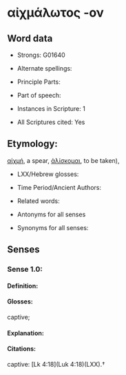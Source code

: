 # αἰχμάλωτος -ον

<!-- Status: S2=NeedsEdits -->
<!-- Lexica used for edits:   -->

## Word data

* Strongs: G01640

* Alternate spellings:



* Principle Parts: 


* Part of speech: 


* Instances in Scripture: 1

* All Scriptures cited: Yes

## Etymology: 

[αἰχμή](), a spear, [ἁλίσκομαι](), to be taken),

* LXX/Hebrew glosses: 


* Time Period/Ancient Authors: 


* Related words: 

* Antonyms for all senses

* Synonyms for all senses: 


## Senses 


### Sense  1.0: 

#### Definition: 

#### Glosses: 

captive; 

#### Explanation: 


#### Citations: 

captive: [Lk 4:18](Luk 4:18)(LXX).†
